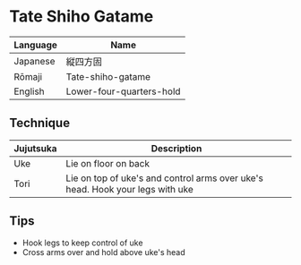 <!--- lower four quarters ground hold -->
# Tate Shiho Gatame

Language | Name
-|-
Japanese | 縦四方固
Rōmaji | Tate-shiho-gatame
English | Lower-four-quarters-hold

## Technique
Jujutsuka | Description
-|-
Uke | Lie on floor on back
Tori | Lie on top of uke's and control arms over uke's head. Hook your legs with uke

## Tips
* Hook legs to keep control of uke
* Cross arms over and hold above uke's head
